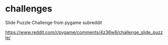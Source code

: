 # challenges

Slide Puzzle Challenge from pygame subreddit

https://www.reddit.com/r/pygame/comments/4z36w8/challenge_slide_puzzle/

